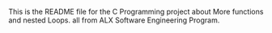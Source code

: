 This is the README file for the C Programming project about More functions and nested Loops. all from ALX Software Engineering Program.
